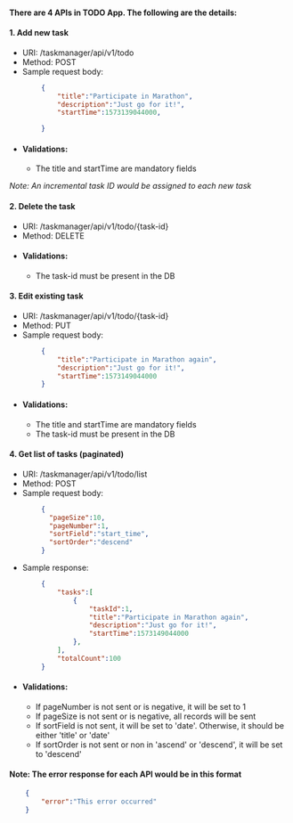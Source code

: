 #### There are 4 APIs in TODO App. The following are the details:

#### 1. Add new task
- URI: /taskmanager/api/v1/todo
- Method: POST
- Sample request body:
```json
        {
            "title":"Participate in Marathon",
            "description":"Just go for it!",
            "startTime":1573139044000,

        }
```
- #### Validations:
  - The title and startTime are mandatory fields

_Note: An incremental task ID would be assigned to each new task_


#### 2. Delete the task
- URI: /taskmanager/api/v1/todo/{task-id}
- Method: DELETE
- #### Validations:
  - The task-id must be present in the DB    


#### 3. Edit existing task
- URI: /taskmanager/api/v1/todo/{task-id}
- Method: PUT
- Sample request body:
```json
        {
            "title":"Participate in Marathon again",
            "description":"Just go for it!",
            "startTime":1573149044000
        }
```   
- #### Validations:
  - The title and startTime are mandatory fields
  - The task-id must be present in the DB    

#### 4. Get list of tasks (paginated)
- URI: /taskmanager/api/v1/todo/list
- Method: POST
- Sample request body:
```json
        {
          "pageSize":10,
          "pageNumber":1,
          "sortField":"start_time",
          "sortOrder":"descend"
        }
```
- Sample response:
```json
        {
            "tasks":[
                {
                    "taskId":1,
                    "title":"Participate in Marathon again",
                    "description":"Just go for it!",
                    "startTime":1573149044000
                },
            ],
            "totalCount":100
        }
```            
      

- #### Validations:
  - If pageNumber is not sent or is negative, it will be set to 1
  - If pageSize is not sent or is negative, all records will be sent
  - If sortField is not sent, it will be set to 'date'. Otherwise, it should be either 'title' or 'date'
  - If sortOrder is not sent or non in 'ascend' or 'descend', it will be set to 'descend'

#### Note: The error response for each API would be in this format
```json
    {
        "error":"This error occurred"
    }
```
